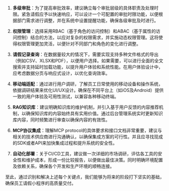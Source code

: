 1. **多级审批**：为了提高审批效率，建议确立每个审批层级的具体职责及处理时限。紧急请假应予以快速响应，可以设计一个可配置的审批时限功能，以便根据部门需求进行调整，并在系统中设置提醒功能，确保各级审批及时进行。 

2. **权限管理**：选择采用RBAC（基于角色的访问控制）和ABAC（基于属性的访问控制）结合的方法，以应对复杂的权限需求，并实施动态权限管理。这将使得权限管理更加灵活，以便针对不同部门和角色的变化进行调整。

3. **请假记录查询**：在数据量较大的情况下，需要实现支持多种文件格式的导出（例如CSV、XLSX和PDF），以便用户选择。如果需要，可以进行全面的全文搜索并支持延时加载功能，以提升用户体验和系统性能。在用户体验设计中，应考虑数据分页与响应式设计，以优化查询效率。

4. **移动端适配**：通过进行用户调研，了解员工日常使用的移动设备和操作系统，依据调研结果来优化UI/UX设计。确保在不同平台上（如iOS及Android）提供一致的用户体验及可用性测试，以兼容各种移动终端。

5. **RAG知识库**：建议明确知识库的维护机制，并引入基于用户反馈的内容推荐机制，以确保知识库的内容始终具有实用价值。通过后台管理系统实时更新知识库内容，同时频繁进行审查以确保内容的有效性。

6. **MCP协议集成**：理解MCP protocol的具体要求和接口文档非常重要，建议与相关的技术供应商进行沟通确认，以确保集成方案的可行性。并且应寻找现成的SDK或者API来加快集成过程和提升系统的安全性。

7. **自动化部署**：关于CI/CD工具，建议做一次详细的市场调研，评估各工具的安全性和维护成本，形成一份比较报告，以便做出最佳决策。同时明确环境配置及依赖关系，确保各个开发和生产环境的顺畅连接。

至此，通过识别和解决上述每个关键点，我们能够为将来的阶段打下坚实的基础，确保员工请假小程序的高质量交付。
